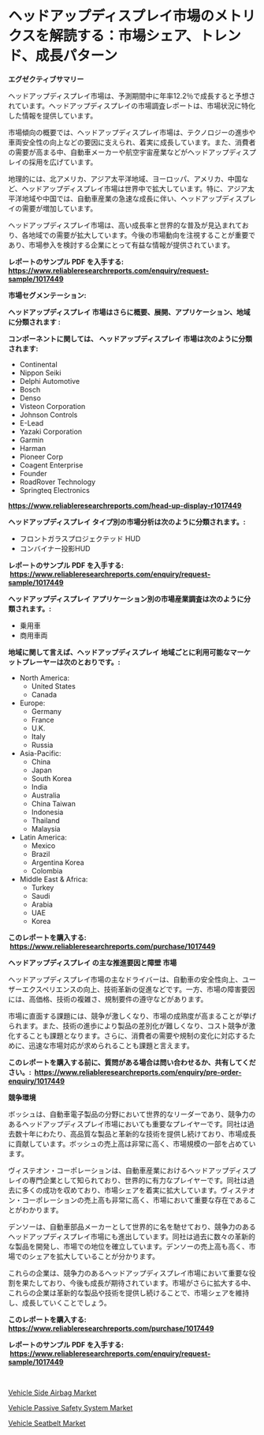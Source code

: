 <p><h1>ヘッドアップディスプレイ市場のメトリクスを解読する：市場シェア、トレンド、成長パターン</h1></p><p><strong>エグゼクティブサマリー</strong></p>
<p><p>ヘッドアップディスプレイ市場は、予測期間中に年率12.2％で成長すると予想されています。ヘッドアップディスプレイの市場調査レポートは、市場状況に特化した情報を提供しています。</p><p>市場傾向の概要では、ヘッドアップディスプレイ市場は、テクノロジーの進歩や車両安全性の向上などの要因に支えられ、着実に成長しています。また、消費者の需要が高まる中、自動車メーカーや航空宇宙産業などがヘッドアップディスプレイの採用を広げています。</p><p>地理的には、北アメリカ、アジア太平洋地域、ヨーロッパ、アメリカ、中国など、ヘッドアップディスプレイ市場は世界中で拡大しています。特に、アジア太平洋地域や中国では、自動車産業の急速な成長に伴い、ヘッドアップディスプレイの需要が増加しています。</p><p>ヘッドアップディスプレイ市場は、高い成長率と世界的な普及が見込まれており、各地域での需要が拡大しています。今後の市場動向を注視することが重要であり、市場参入を検討する企業にとって有益な情報が提供されています。</p></p>
<p><strong>レポートのサンプル PDF を入手する: <a href="https://www.reliableresearchreports.com/enquiry/request-sample/1017449">https://www.reliableresearchreports.com/enquiry/request-sample/1017449</a></strong></p>
<p><strong>市場セグメンテーション:</strong></p>
<p><strong> ヘッドアップディスプレイ 市場はさらに概要、展開、アプリケーション、地域に分類されます :</strong></p>
<p><strong>コンポーネントに関しては、 ヘッドアップディスプレイ 市場は次のように分類されます: &nbsp;</strong></p>
<p><ul><li>Continental</li><li>Nippon Seiki</li><li>Delphi Automotive</li><li>Bosch</li><li>Denso</li><li>Visteon Corporation</li><li>Johnson Controls</li><li>E-Lead</li><li>Yazaki Corporation</li><li>Garmin</li><li>Harman</li><li>Pioneer Corp</li><li>Coagent Enterprise</li><li>Founder</li><li>RoadRover Technology</li><li>Springteq Electronics</li></ul></p>
<p><strong><a href="https://www.reliableresearchreports.com/head-up-display-r1017449">https://www.reliableresearchreports.com/head-up-display-r1017449</a></strong></p>
<p><strong> ヘッドアップディスプレイ タイプ別の市場分析は次のように分類されます。:</strong></p>
<p><ul><li>フロントガラスプロジェクテッド HUD</li><li>コンバイナー投影HUD</li></ul></p>
<p><strong>レポートのサンプル PDF を入手する: &nbsp;<a href="https://www.reliableresearchreports.com/enquiry/request-sample/1017449">https://www.reliableresearchreports.com/enquiry/request-sample/1017449</a></strong></p>
<p><strong> ヘッドアップディスプレイ アプリケーション別の市場産業調査は次のように分類されます。:</strong></p>
<p><ul><li>乗用車</li><li>商用車両</li></ul></p>
<p><strong>地域に関して言えば、ヘッドアップディスプレイ 地域ごとに利用可能なマーケットプレーヤーは次のとおりです。:</strong></p>
<p><ul>
    <li>
        North America:
        <ul>
            <li>United States</li>
            <li>Canada</li>
        </ul>
    </li>
    <li>
        Europe:
        <ul>
            <li>Germany</li>
            <li>France</li>
            <li>U.K.</li>
            <li>Italy</li>
            <li>Russia</li>
        </ul>
    </li>
    <li>
        Asia-Pacific:
        <ul>
            <li>China</li>
            <li>Japan</li>
            <li>South Korea</li>
            <li>India</li>
            <li>Australia</li>
            <li>China Taiwan</li>
            <li>Indonesia</li>
            <li>Thailand</li>
            <li>Malaysia</li>
        </ul>
    </li>
    <li>
        Latin America:
        <ul>
            <li>Mexico</li>
            <li>Brazil</li>
            <li>Argentina Korea</li>
            <li>Colombia</li>
        </ul>
    </li>
    <li>
        Middle East & Africa:
        <ul>
            <li>Turkey</li>
            <li>Saudi</li>
            <li>Arabia</li>
            <li>UAE</li>
            <li>Korea</li>
        </ul>
    </li>
    </ul></p>
<p><strong>このレポートを購入する: &nbsp;<a href="https://www.reliableresearchreports.com/purchase/1017449">https://www.reliableresearchreports.com/purchase/1017449</a></strong></p>
<p><strong>ヘッドアップディスプレイ の主な推進要因と障壁 市場</strong></p>
<p><p>ヘッドアップディスプレイ市場の主なドライバーは、自動車の安全性向上、ユーザーエクスペリエンスの向上、技術革新の促進などです。一方、市場の障害要因には、高価格、技術の複雑さ、規制要件の遵守などがあります。</p><p>市場に直面する課題には、競争が激しくなり、市場の成熟度が高まることが挙げられます。また、技術の進歩により製品の差別化が難しくなり、コスト競争が激化することも課題となります。さらに、消費者の需要や規制の変化に対応するために、迅速な市場対応が求められることも課題と言えます。</p></p>
<p><strong>このレポートを購入する前に、質問がある場合は問い合わせるか、共有してください。:&nbsp; <a href="https://www.reliableresearchreports.com/enquiry/pre-order-enquiry/1017449">https://www.reliableresearchreports.com/enquiry/pre-order-enquiry/1017449</a></strong></p>
<p><strong>競争環境</strong></p>
<p><p>ボッシュは、自動車電子製品の分野において世界的なリーダーであり、競争力のあるヘッドアップディスプレイ市場においても重要なプレイヤーです。同社は過去数十年にわたり、高品質な製品と革新的な技術を提供し続けており、市場成長に貢献しています。ボッシュの売上高は非常に高く、市場規模の一部を占めています。</p><p>ヴィステオン・コーポレーションは、自動車産業におけるヘッドアップディスプレイの専門企業として知られており、世界的に有力なプレイヤーです。同社は過去に多くの成功を収めており、市場シェアを着実に拡大しています。ヴィステオン・コーポレーションの売上高も非常に高く、市場において重要な存在であることがわかります。</p><p>デンソーは、自動車部品メーカーとして世界的に名を馳せており、競争力のあるヘッドアップディスプレイ市場にも進出しています。同社は過去に数々の革新的な製品を開発し、市場での地位を確立しています。デンソーの売上高も高く、市場でのシェアを拡大していることが分かります。</p><p>これらの企業は、競争力のあるヘッドアップディスプレイ市場において重要な役割を果たしており、今後も成長が期待されています。市場がさらに拡大する中、これらの企業は革新的な製品や技術を提供し続けることで、市場シェアを維持し、成長していくことでしょう。</p></p>
<p><strong>このレポートを購入する: &nbsp; <a href="https://www.reliableresearchreports.com/purchase/1017449">https://www.reliableresearchreports.com/purchase/1017449</a></strong></p>
<p><strong>レポートのサンプル PDF を入手する: &nbsp;<a href="https://www.reliableresearchreports.com/enquiry/request-sample/1017449">https://www.reliableresearchreports.com/enquiry/request-sample/1017449</a></strong><strong></strong></p>
<p>&nbsp;</p>
<p><p><a href="https://www.linkedin.com/pulse/vehicle-side-airbag-market-size-growth-forecast-from-xthwe?trackingId=vrvPtSFnRQ6wYHwXXu%2F1GQ%3D%3D">Vehicle Side Airbag Market</a></p><p><a href="https://www.linkedin.com/pulse/vehicle-passive-safety-system-market-share-amp-new-trends-knuae?trackingId=hgZjcfARys1yIUXflCB6Vw%3D%3D">Vehicle Passive Safety System Market</a></p><p><a href="https://www.linkedin.com/pulse/vehicle-seatbelt-market-size-trends-growth-outlook-forecasted-jgdle?trackingId=jmvYwjhuj%2FkPLOtUKDzxsA%3D%3D">Vehicle Seatbelt Market</a></p></p>